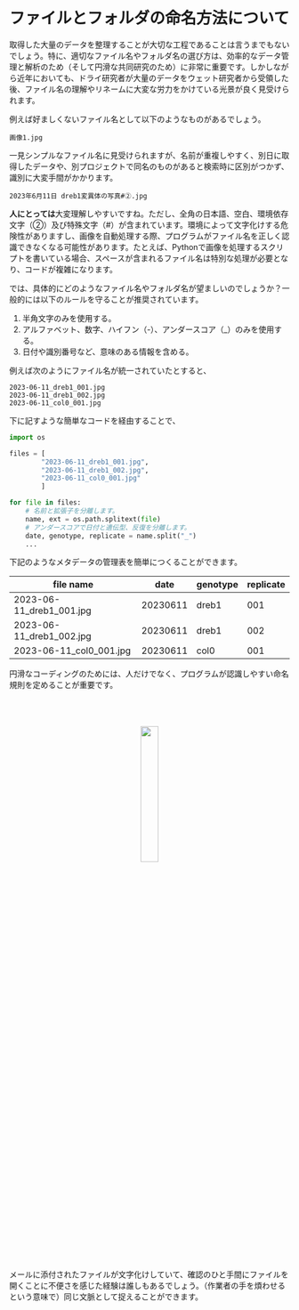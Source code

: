 # ファイルとフォルダの命名方法について

取得した大量のデータを整理することが大切な工程であることは言うまでもないでしょう。特に、適切なファイル名やフォルダ名の選び方は、効率的なデータ管理と解析のため（そして円滑な共同研究のため）に非常に重要です。しかしながら近年においても、ドライ研究者が大量のデータをウェット研究者から受領した後、ファイル名の理解やリネームに大変な労力をかけている光景が良く見受けられます。

例えば好ましくないファイル名として以下のようなものがあるでしょう。

```
画像1.jpg
```
一見シンプルなファイル名に見受けられますが、名前が重複しやすく、別日に取得したデータや、別プロジェクトで同名のものがあると検索時に区別がつかず、識別に大変手間がかかります。

```
2023年6月11日 dreb1変異体の写真#②.jpg
```
**人にとっては**大変理解しやすいですね。ただし、全角の日本語、空白、環境依存文字（②）及び特殊文字（#）が含まれています。環境によって文字化けする危険性がありますし、画像を自動処理する際、プログラムがファイル名を正しく認識できなくなる可能性があります。たとえば、Pythonで画像を処理するスクリプトを書いている場合、スペースが含まれるファイル名は特別な処理が必要となり、コードが複雑になります。

では、具体的にどのようなファイル名やフォルダ名が望ましいのでしょうか？一般的には以下のルールを守ることが推奨されています。

1. 半角文字のみを使用する。
2. アルファベット、数字、ハイフン（-）、アンダースコア（_）のみを使用する。
3. 日付や識別番号など、意味のある情報を含める。

例えば次のようにファイル名が統一されていたとすると、
```
2023-06-11_dreb1_001.jpg
2023-06-11_dreb1_002.jpg
2023-06-11_col0_001.jpg
```
下に記すような簡単なコードを経由することで、
```python
import os

files = [
        "2023-06-11_dreb1_001.jpg",
        "2023-06-11_dreb1_002.jpg",
        "2023-06-11_col0_001.jpg"
        ]

for file in files:
    # 名前と拡張子を分離します。
    name, ext = os.path.splitext(file)  
    # アンダースコアで日付と遺伝型、反復を分離します。
    date, genotype, replicate = name.split("_")  
    ...
```
下記のようなメタデータの管理表を簡単につくることができます。

|file name| date| genotype | replicate|
| ---- | ---- |---- | ---- |
|2023-06-11_dreb1_001.jpg| 20230611| dreb1 | 001|
|2023-06-11_dreb1_002.jpg| 20230611| dreb1 | 002|
|2023-06-11_col0_001.jpg| 20230611| col0 | 001|

円滑なコーディングのためには、人だけでなく、プログラムが認識しやすい命名規則を定めることが重要です。

<br>
<br>
<br>
<center>
<image src="assets/mojibake.png" width=25%>
</center>
メールに添付されたファイルが文字化けしていて、確認のひと手間にファイルを開くことに不便さを感じた経験は誰しもあるでしょう。（作業者の手を煩わせるという意味で）同じ文脈として捉えることができます。
